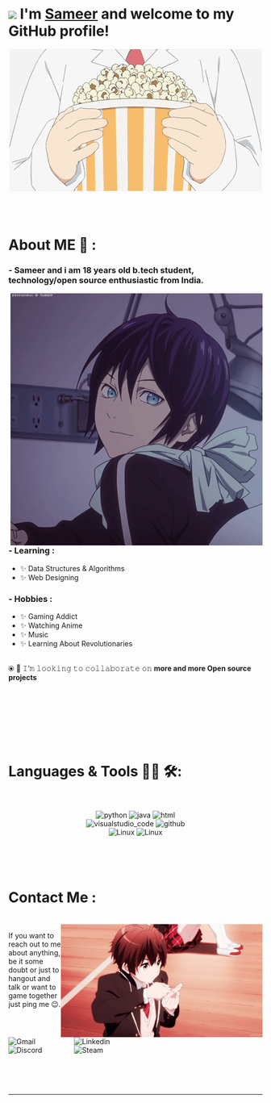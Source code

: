 # <img src="https://media.giphy.com/media/WUlplcMpOCEmTGBtBW/giphy.gif" width="30"> I'm [**Sameer**](https://github.com/Sameer-choudhary-git) and welcome to my GitHub profile! 


<div align="center">
<img  alt="GIF" align="center" src="https://github.com/Sameer-choudhary-git/Sameer-choudhary-git/blob/main/assets/15682.gif">
</div>

</br>
</br>
</br>


# About ME 💬 :

### - Sameer and i am 18 years old b.tech student, technology/open source enthusiastic from India.

<img hight="400" width="500" alt="GIF" align="right" src="https://github.com/Sameer-choudhary-git/Sameer-choudhary-git/blob/main/assets/13626.gif">

### - Learning :
- ✨ Data Structures & Algorithms
- ✨ Web Designing

### - Hobbies : 
- ✨ Gaming Addict
- ✨ Watching Anime
- ✨ Music
- ✨ Learning About Revolutionaries
</br>
⦿ 👯 𝙸’𝚖 𝚕𝚘𝚘𝚔𝚒𝚗𝚐 𝚝𝚘 𝚌𝚘𝚕𝚕𝚊𝚋𝚘𝚛𝚊𝚝𝚎 𝚘𝚗 <b>more and more Open source projects</b>

</br>
</br>
</br>
</br>
</br>
</br>
</br>
</br>


# Languages & Tools 👨‍💻 🛠:
</br>

<p align="center">
<img src="https://img.shields.io/badge/Python-3776AB?style=for-the-badge&logo=python&logoColor=white" alt="python" width="120" hight="50">
<img src="https://img.shields.io/badge/Java-ED8B00?style=for-the-badge&logo=openjdk&logoColor=white" alt="java"  width="100" hight="50">
<img src="https://img.shields.io/badge/HTML-239120?style=for-the-badge&logo=html5&logoColor=white" alt="html" width="100" hight="50">
  
</br>
<img src="https://img.shields.io/badge/Visual_Studio_Code-0078D4?style=for-the-badge&logo=visual%20studio%20code&logoColor=white" alt="visualstudio_code" width="240" hight="50">
<img src="https://img.shields.io/badge/GitHub-100000?style=for-the-badge&logo=github&logoColor=white" alt="github" width="130" hight="60">
</br>
<img src="https://img.shields.io/badge/Linux-FCC624?style=for-the-badge&logo=linux&logoColor=black" alt="Linux" width="100" hight="50">
<img src="https://img.shields.io/badge/Ubuntu-E95420?style=for-the-badge&logo=ubuntu&logoColor=white" alt="Linux" width="110" hight="50">
</p>
</br>
</br>
</br>



# Contact Me :

<p>
 </br>


<img hight="320" width="400" align="right" alt="GIF" src="https://github.com/Sameer-choudhary-git/Sameer-choudhary-git/blob/main/assets/35467.gif">


If you want to reach out to me about anything, be it some doubt or just to hangout and talk or want to game together just ping me 😉.

<a href="mailto:sameer.officialwork@gmail.com">
 <img align="left" alt="Gmail" width="130" hight="100" src="https://github.com/Xx-Ashutosh-xX/Xx-Ashutosh-xX/blob/master/assets/icons/gmail.png" />
</a>
<a href="https://www.linkedin.com/in/sameer-choudhary-b81330280/">
  <img align="left" alt="Linkedin" width="150" hight="100" src="https://github.com/Xx-Ashutosh-xX/Xx-Ashutosh-xX/blob/master/assets/icons/linkedin.png" />
</br>
</br>
</br>
</a>
<a href="https://discord.com/users/1122057049585500180">
  <img align="left" alt="Discord" width="130" hight="100" src="https://img.shields.io/badge/Discord-7289DA?style=for-the-badge&logo=discord&logoColor=white" />
<a href="https://steamcommunity.com/profiles/76561199172479876">
  <img align="left" alt="Steam" width="130" hight="100" src="https://img.shields.io/badge/Steam-000000?style=for-the-badge&logo=steam&logoColor=white" />
</a>
 </p>
 

</br>
</br>
</br>
</br>



*************
